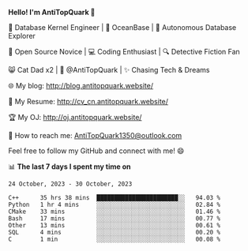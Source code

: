 
**Hello! I'm AntiTopQuark 👋**

🔧 Database Kernel Engineer | 🌊 OceanBase | 🤖 Autonomous Database Explorer

🌱 Open Source Novice | 💻 Coding Enthusiast | 🔍 Detective Fiction Fan

😸 Cat Dad x2 | 🎉 @AntiTopQuark | ✨ Chasing Tech & Dreams

🌐 My blog: http://blog.antitopquark.website/

📄 My Resume: http://cv_cn.antitopquark.website/

🏆 My OJ: http://oj.antitopquark.website/

📧 How to reach me: AntiTopQuark1350@outlook.com

Feel free to follow my GitHub and connect with me! 😄

📊 **The last 7 days I spent my time on** 

<!--START_SECTION:waka-->
```text
24 October, 2023 - 30 October, 2023

C++      35 hrs 38 mins  ███████████████████████░░   94.03 % 
Python   1 hr 4 mins     ░░░░░░░░░░░░░░░░░░░░░░░░░   02.84 % 
CMake    33 mins         ░░░░░░░░░░░░░░░░░░░░░░░░░   01.46 % 
Bash     17 mins         ░░░░░░░░░░░░░░░░░░░░░░░░░   00.77 % 
Other    13 mins         ░░░░░░░░░░░░░░░░░░░░░░░░░   00.61 % 
SQL      4 mins          ░░░░░░░░░░░░░░░░░░░░░░░░░   00.20 % 
C        1 min           ░░░░░░░░░░░░░░░░░░░░░░░░░   00.08 %
```
<!--END_SECTION:waka-->


